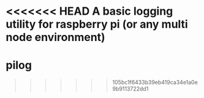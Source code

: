 <<<<<<< HEAD
A basic logging utility for raspberry pi (or any multi node environment)
=======
# pilog
>>>>>>> 105bc1f6433b39eb419ca34e1a0e9b9113722dd1
